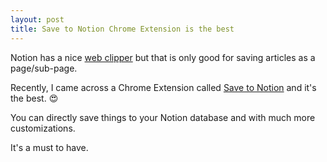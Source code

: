 ```yaml
---
layout: post
title: Save to Notion Chrome Extension is the best
---
```


Notion has a nice [web clipper](https://www.notion.so/web-clipper) but that is only good for saving articles as a page/sub-page.

Recently, I came across a Chrome Extension called [Save to Notion](https://chrome.google.com/webstore/detail/save-to-notion/ldmmifpegigmeammaeckplhnjbbpccmm?hl=en) and it's the best. 😍

You can directly save things to your Notion database and with much more customizations.

It's a must to have.